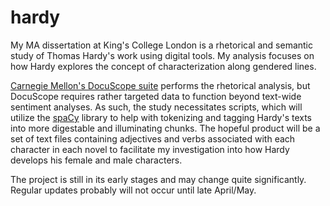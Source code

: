 # hardy
My MA dissertation at King's College London is a rhetorical and semantic study of Thomas Hardy's work using digital tools. My analysis focuses on how Hardy explores the concept of characterization along gendered lines.

<a href="http://www.cmu.edu/dietrich/english/research/docuscope.html">Carnegie Mellon's DocuScope suite</a> performs the rhetorical analysis, but DocuScope requires rather targeted data to function beyond text-wide sentiment analyses. As such, the study necessitates scripts, which will utilize the <a href="https://spacy.io/">spaCy</a> library to help with tokenizing and tagging Hardy's texts into more digestable and illuminating chunks. The hopeful product will be a set of text files containing adjectives and verbs associated with each character in each novel to facilitate my investigation into how Hardy develops his female and male characters.

The project is still in its early stages and may change quite significantly. Regular updates probably will not occur until late April/May.

